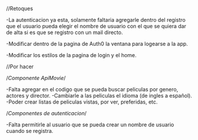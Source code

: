 //Retoques

-La autenticacion ya esta, solamente faltaria agregarle dentro del registro que el usuario pueda elegir el nombre de usuario con el que se quiera dar de alta si es que se registro con un mail directo.

-Modificar dentro de la pagina de Auth0 la ventana para logearse a la app.

-Modificar los estilos de la pagina de login y el home.


//Por hacer

/*Componente ApiMovie*/

-Falta agregar en el codigo que se pueda buscar peliculas por genero, actores y director.
-Cambiarle a las peliculas el idioma (de ingles a español).
-Poder crear listas de peliculas vistas, por ver, preferidas, etc. 

/*Componentes de autenticacion*/

-Falta permitirle al usuario que se pueda crear un nombre de usuario cuando se registra.


